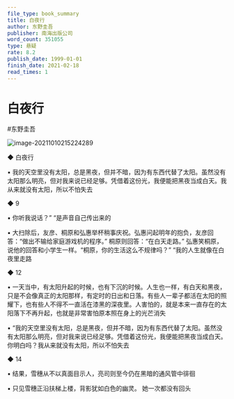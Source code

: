 ```yaml
---
file_type: book_summary
title: 白夜行
author: 东野圭吾
publisher: 南海出版公司
word_count: 351055
type: 悬疑
rate: 8.2
publish_date: 1999-01-01
finish_date: 2021-02-18
read_times: 1
---
```


# 白夜行

#东野圭吾 

![image-20211010215224289](image-20211010215224289.png)

◆ 白夜行

▪ 我的天空里没有太阳，总是黑夜，但并不暗，因为有东西代替了太阳。虽然没有太阳那么明亮，但对我来说已经足够。凭借着这份光，我便能把黑夜当成白天。我从来就没有太阳，所以不怕失去

◆ 9

▪ 你听我说话？”
“是声音自己传出来的

▪ 大扫除后，友彦、桐原和弘惠举杯稍事庆祝。弘惠问起明年的抱负，友彦回答：“做出不输给家庭游戏机的程序。”
桐原则回答：“在白天走路。”
弘惠笑桐原，说他的回答和小学生一样。“桐原，你的生活这么不规律吗？”
“我的人生就像在白夜里走路

◆ 12

▪ 一天当中，有太阳升起的时候，也有下沉的时候。人生也一样，有白天和黑夜，只是不会像真正的太阳那样，有定时的日出和日落。有些人一辈子都活在太阳的照耀下，也有些人不得不一直活在漆黑的深夜里。人害怕的，就是本来一直存在的太阳落下不再升起，也就是非常害怕原本照在身上的光芒消失

▪ “我的天空里没有太阳，总是黑夜，但并不暗，因为有东西代替了太阳。虽然没有太阳那么明亮，但对我来说已经足够。凭借着这份光，我便能把黑夜当成白天。你明白吗？我从来就没有太阳，所以不怕失去

◆ 14

▪ 结果，雪穗从不以真面目示人，亮司则至今仍在黑暗的通风管中徘徊

▪ 只见雪穗正沿扶梯上楼，背影犹如白色的幽灵。
她一次都没有回头